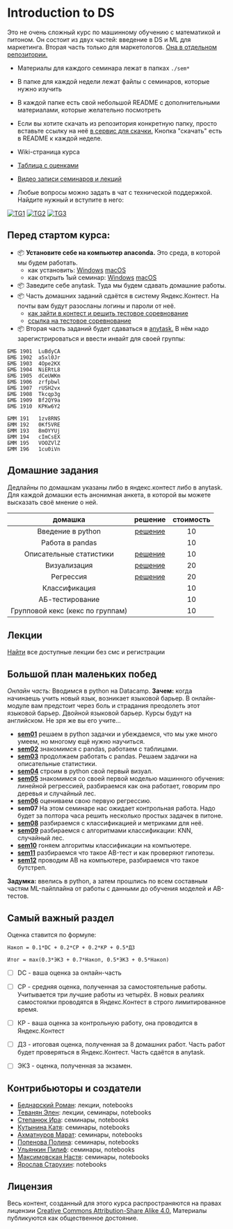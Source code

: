 # Introduction to DS

Это не очень сложный курс по машинному обучению с математикой и питоном. Он состоит из двух частей: введение в DS и ML для маркетинга. Вторая часть только для маркетологов. [Она в отдельном репозитории.](https://github.com/FUlyankin/ML_for_marketing)


* Материалы для каждого семинара лежат в папках `./sem*`
* В папке для каждой недели лежат файлы с семинаров, которые нужно изучить
* В каждой папке есть свой небольшой README с дополнительными материалами, которые желательно посмотреть
* Если вы хотите скачать из репозитория конкретную папку, просто вставьте ссылку на неё [в сервис для скачки.](https://minhaskamal.github.io/DownGit/#/home) Кнопка "скачать" есть в README к каждой неделе.
* Wiki-страница курса
* [Таблица с оценками](https://docs.google.com/spreadsheets/d/1nIoy3AaZrnjKZDwpXIU4ZPSUFXFnWPJn5kvZqoaZTBo/edit?usp=sharing)
* [Видео записи семинаров и лекций](https://www.youtube.com/playlist?list=PLEwK9wdS5g0pixLb-HKfEePW03IqYWdrZ)


* Любые вопросы можно задать в чат с технической поддержкой. Найдите нужный и вступите в него:

[![TG1](https://img.shields.io/badge/Telegram-BMM--chat-blue)]( ) [![TG2](https://img.shields.io/badge/Telegram-UB--chat-blue)]( ) [![TG3](https://img.shields.io/badge/Telegram-канал%20с%20объявлениями-blue)](https://bit.ly/2xQpHNZ)


## Перед стартом курса:

- 📦 __Установите себе на компьютер anaconda.__ Это среда, в которой мы будем работать.  
  - как установить:
  [Windows](https://github.com/FUlyankin/Intro_to_DS/blob/master/pdfs/install_conda_windows.pdf)
  [macOS](https://github.com/FUlyankin/Intro_to_DS/blob/master/pdfs/Anaconda%20installation%20guide_MacOS.pdf)
  - как открыть 1ый семинар:
  [Windows](https://github.com/FUlyankin/Intro_to_DS/blob/master/pdfs/download_and_open_sem01_windows.pdf)
  [macOS](https://github.com/FUlyankin/Intro_to_DS/blob/master/pdfs/Jupyter%20Notebook%20guide_MacOS.pdf)  
- 📦 Заведите себе anytask. Туда мы будем сдавать домашние работы.
- 📦 Часть домашних заданий сдаётся в систему Яндекс.Контест. На почты вам будут разосланы логины и пароли от неё.
  - [как зайти в контест и решить тестовое соревнование](https://github.com/FUlyankin/Intro_to_DS/blob/master/pdfs/test_contest.pdf)
  - [ссылка на тестовое соревнование](https://official.contest.yandex.ru/contest/17883/enter)
- 📦 Вторая часть заданий будет сдаваться в [anytask.](https://anytask.org) В нём надо зарегистрироваться и ввести инвайт для своей группы: 

```
БМБ 1901  LuBdyCA
БМБ 1902  a5xl0Jr
БМБ 1903  4Ope2KX
БМБ 1904  NiERtL8
БМБ 1905  dCeUWKm
БМБ 1906  zrfpbwl
БМБ 1907  rUSH2vx
БМБ 1908  Tkcqp3g
БМБ 1909  Bf2QY9a
БМБ 1910  KPKw6Y2

БММ 191   1zv8RNS
БММ 192   0Kf5VRE
БММ 193   8mOYYUj
БММ 194   cImCsEX
БММ 195   VOOZVlZ
БММ 196   1cu0iVn
```


## Домашние задания

Дедлайны по домашкам указаны либо в яндекс.контест либо в anytask. Для каждой домашки есть анонимная анкета, в которой вы можете высказать своё мнение о ней.

| домашка                         |     решение       |  стоимость |
|:-------------------------------:|:-----------------:|:----------:|
|   Введение в python             |   [решение](https://nbviewer.jupyter.org/github/FUlyankin/Intro_to_DS/blob/master/hw_solutions/HW01_basepython_solution.ipynb)                |    10      |
|   Работа в pandas               |                   |    10      |
|   Описательные статистики       |   [решение](https://nbviewer.jupyter.org/github/FUlyankin/Intro_to_DS/blob/master/hw_solutions/HW03_pandasMedium_solution.ipynb)                |    10      |
|   Визуализация                  |   [решение](https://nbviewer.jupyter.org/github/FUlyankin/Intro_to_DS/blob/master/hw_solutions/HW04_visualization_solution.ipynb)                |    20      |
|   Регрессия                     |   [решение](https://nbviewer.jupyter.org/github/FUlyankin/Intro_to_DS/blob/master/hw_solutions/HW05_regression_solution.ipynb)                |    20      |
|   Классификация                 |                   |    10      |
|   АБ-тестирование               |                   |    10      |
| Групповой кекс (кекс по группам)|                   |    10      |


## Лекции

[Найти](https://drive.google.com/drive/folders/1zdmzkIQ2TyS2_DnYz2gWXoFEjuzKrLBu?usp=sharing) все доступные лекции без смс и регистрации


## Большой план маленьких побед

_Онлайн часть:_ Вводимся в python на Datacamp. __Зачем:__ когда начинаешь учить новый язык, возникает языковой барьер. В онлайн-модуле вам предстоит через боль и страдания преодолеть этот языковой барьер. Двойной языковой барьер. Курсы будут на английском. Не зря же вы его учите...

- [__sem01__](./sem01) решаем в python задачки и убеждаемся, что мы уже много умеем, но многому ещё нужно научиться.
- [__sem02__](./sem02) знакомимся с pandas, работаем с таблицами.
- [__sem03__](./sem03_stat) продолжаем работать с pandas. Решаем задачки на описательные статистики.
- [__sem04__](./sem04_visual) строим в python свой первый визуал.
- [__sem05__](./sem05_regression) знакомимся со своей первой моделью машинного обучения: линейной регрессией, разбираемся как она работает, говорим про деревья и случайный лес.
- [__sem06__](./sem06_regression) оцениваем свою первую регрессию.
- __sem07__ На этом семинаре нас ожидает контрольная работа. Надо будет за полтора часа решить несколько простых задачек в питоне.
- [__sem08__](./sem08_classif_metr) разбираемся с классификацией и метриками для неё.
- [__sem09__](./sem09_classif_algo) разбираемся с алгоритмами классификации: KNN, случайный лес.
- [__sem10__](./sem10_classif) гоняем алгоритмы классификации на компьютере.
- [__sem11__](./sem11_AB) разбираемся что такое AB-тест и как проверяют гипотезы.
- [__sem12__](./sem12_AB) проводим AB на компьютере, разбираемся что такое бутстреп.

__Задумка:__  ввелись в python, а затем прошлись по всем составным частям ML-пайплайна от работы с данными до обучения моделей и AB-тестов.

## Самый важный раздел

Оценка ставится по формуле:

```
Накоп = 0.1*DC + 0.2*СР + 0.2*КР + 0.5*ДЗ

Итог = max(0.3*ЭКЗ + 0.7*Накоп, 0.5*ЭКЗ + 0.5*Накоп)
```

- [ ] DC - ваша оценка за онлайн-часть
- [ ] СР - средняя оценка, полученная за самостоятельные работы. Учитывается три лучшие работы из четырёх. В новых реалиях самостоялки проводятся в Яндекс.Контест в строго лимитированное время.
- [ ] КР - ваша оценка за контрольную работу, она проводится в Яндекс.Контест
- [ ] ДЗ - итоговая оценка, полученная за 8 домашних работ. Часть работ будет проверяться в Яндекс.Контест. Часть сдаётся в anytask.
- [ ] ЭКЗ - оценка, полученная за экзамен.


## Контрибьюторы и создатели

- [Беднарский Роман](https://github.com/Bromanskiy): лекции, notebooks
- [Теванян Элен](https://github.com/elentevanyan): лекции, семинары, notebooks
- [Степанюк Ира](https://github.com/idStep): семинары, notebooks
- [Кутынина Катя](https://github.com/EkaterinaKut): семинары, notebooks
- [Ахматнуров Марат](https://github.com/maratakhm): семинары, notebooks
- [Попенова Полина](https://github.com/polyhex-sqr): семинары, notebooks
- [Ульянкин Пилиф](https://github.com/FUlyankin): семинары, notebooks
- [Максимовская Настя](https://github.com/AnastasiyaMax): семинары, notebooks
- [Ярослав Старухин](https://github.com/star-yar): notebooks


## Лицензия

Весь контент, созданный для этого курса распространяются на правах лицензии [Creative Commons Attribution-Share Alike 4.0.](https://creativecommons.org/licenses/by-sa/4.0/deed.ru) Материалы публикуются как общественное достояние.
